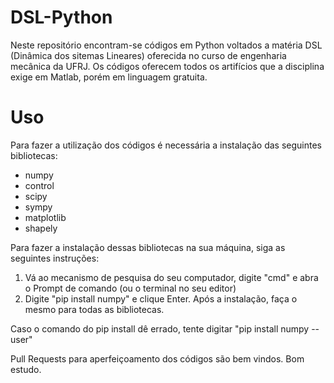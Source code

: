 # DSL-Python
Neste repositório encontram-se códigos em Python voltados a matéria DSL (Dinâmica dos sitemas Lineares) oferecida no curso de engenharia mecânica da UFRJ. Os códigos oferecem todos os artifícios que a disciplina exige em Matlab, porém em linguagem gratuita.


# Uso
Para fazer a utilização dos códigos é necessária a instalação das seguintes bibliotecas:
- numpy
- control
- scipy
- sympy 
- matplotlib 
- shapely

Para fazer a instalação dessas bibliotecas na sua máquina, siga as seguintes instruções:

1. Vá ao mecanismo de pesquisa do seu computador, digite "cmd" e abra o Prompt de comando (ou o terminal no seu editor)
2. Digite "pip install numpy" e clique Enter. Após a instalação, faça o mesmo para todas as bibliotecas.

Caso o comando do pip install dê errado, tente digitar "pip install numpy --user"


Pull Requests para aperfeiçoamento dos códigos são bem vindos. Bom estudo.
